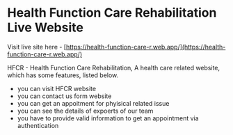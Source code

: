 # Health Function Care Rehabilitation Live Website

Visit live site here - [https://health-function-care-r.web.app/](https://health-function-care-r.web.app/)

HFCR - Health Function Care Rehabilitation, A health care related website, which has some features, listed below.

* you can visit HFCR website
* you can contact us form website
* you can get an appoitment for phyisical related issue
* you can see the details of expoerts of our team
* you have to provide valid information to get an appointment via authentication
